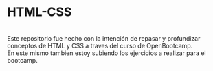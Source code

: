 # HTML-CSS
<br>
Este repositorio fue hecho con la intención de repasar y profundizar conceptos de HTML y CSS a traves del curso de OpenBootcamp.
<br>
En este mismo tambien estoy subiendo los ejercicios a realizar para el bootcamp.

